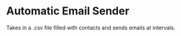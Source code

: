 <h1>Automatic Email Sender</h1>
<p>Takes in a .csv file filled with contacts and sends emails at intervals.</p>